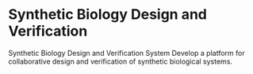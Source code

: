 # Synthetic Biology Design and Verification
 Synthetic Biology Design and Verification System Develop a platform for collaborative design and verification of synthetic biological systems.

